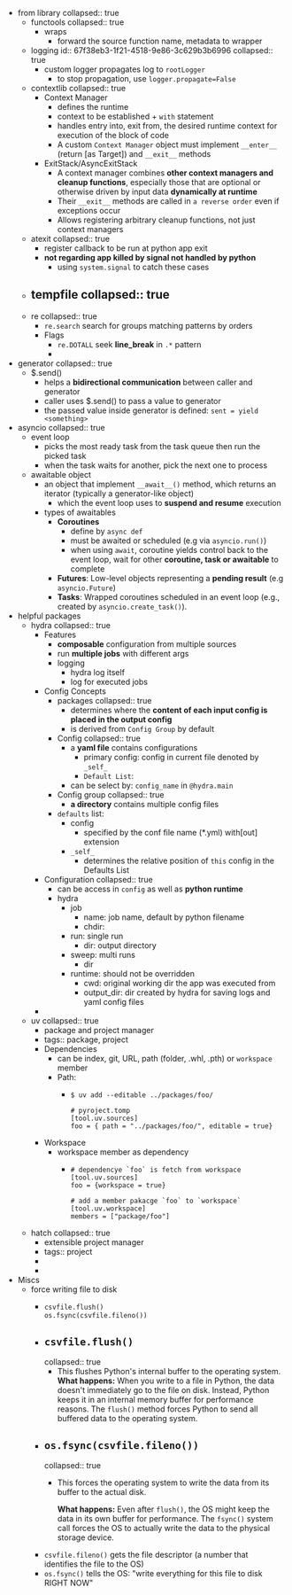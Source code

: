 - from library
  collapsed:: true
	- functools
	  collapsed:: true
		- wraps
			- forward the source function name, metadata to wrapper
	- logging
	  id:: 67f38eb3-1f21-4518-9e86-3c629b3b6996
	  collapsed:: true
		- custom logger propagates log to `rootLogger`
			- to stop propagation, use `logger.propagate=False`
	- contextlib
	  collapsed:: true
		- Context Manager
			- defines the runtime
			- context to be established + `with` statement
			- handles entry into, exit from, the desired runtime context for execution of the block of code
			- A custom `Context Manager` object must implement `__enter__` (return [as Target]) and `__exit__` methods
		- ExitStack/AsyncExitStack
			- A context manager combines **other context managers and cleanup functions**, especially those that are optional or otherwise driven by input data **dynamically at runtime**
			- Their `__exit__` methods are called in `a reverse order` even if exceptions occur
			- Allows registering arbitrary cleanup functions, not just context managers
	- atexit
	  collapsed:: true
		- register callback to be run at python app exit
		- **not regarding app killed by signal not handled by python**
			- using `system.signal` to catch these cases
	- tempfile
	  collapsed:: true
		-
	- re
	  collapsed:: true
		- `re.search` search for groups matching patterns by orders
		- Flags
			- `re.DOTALL` seek **line_break** in `.*` pattern
			-
- generator
  collapsed:: true
	- $.send()
		- helps a **bidirectional communication** between caller and generator
		- caller uses $.send() to pass a value to generator
		- the passed value inside generator is defined: `sent = yield <something>`
- asyncio
  collapsed:: true
	- event loop
		- picks the most ready task from the task queue then run the picked task
		- when the task waits for another, pick the next one to process
	- awaitable object
		- an object that implement `__await__()` method, which returns an iterator (typically a generator-like object)
			- which the event loop uses to **suspend and resume** execution
		- types of awaitables
			- **Coroutines**
				- define by `async def`
				- must be awaited or scheduled (e.g via `asyncio.run()`)
				- when using `await`, coroutine yields control back to the event loop, wait for other **coroutine, task or awaitable** to complete
			- **Futures**: Low-level objects representing a **pending result** (e.g `asyncio.Future`)
			- **Tasks**: Wrapped coroutines scheduled in an event loop (e.g., created by `asyncio.create_task()`).
- helpful packages
	- hydra
	  collapsed:: true
		- Features
			- **composable** configuration from multiple sources
			- run **multiple jobs** with different args
			- logging
				- hydra log itself
				- log for executed jobs
		- Config Concepts
			- packages
			  collapsed:: true
				- determines where the **content of each input config is placed in the output config**
				- is derived from `Config Group` by default
			- Config
			  collapsed:: true
				- a **yaml file** contains configurations
					- primary config: config in current file denoted by `_self_`
					- `Default List`:
				- can be select by: `config_name` in `@hydra.main`
			- Config group
			  collapsed:: true
				- **a directory** contains multiple config files
			- `defaults` list:
				- config
					- specified by the conf file name (*.yml) with[out] extension
				- `_self_`
					- determines the relative position of `this` config in the Defaults List
		- Configuration
		  collapsed:: true
			- can be access in `config` as well as **python runtime**
			- hydra
				- job
					- name: job name, default by python filename
					- chdir:
				- run: single run
					- dir: output directory
				- sweep: multi runs
					- dir
				- runtime: should not be overridden
					- cwd: original working dir the app was executed from
					- output_dir: dir created by hydra for saving logs and yaml config files
		-
	- uv
	  collapsed:: true
		- package and project manager
		- tags:: package, project
		- Dependencies
			- can be index, git, URL, path (folder, .whl, .pth) or `workspace` member
			- Path:
				- ```
				  $ uv add --editable ../packages/foo/
				  
				  # pyroject.tomp
				  [tool.uv.sources]
				  foo = { path = "../packages/foo/", editable = true}
				  ```
		- Workspace
			- workspace member as dependency
				- ```
				  # dependencye `foo` is fetch from workspace
				  [tool.uv.sources]
				  foo = {workspace = true}
				  
				  # add a member pakacge `foo` to `workspace`
				  [tool.uv.workspace]
				  members = ["package/foo"]
				  ```
	- hatch
	  collapsed:: true
		- extensible project manager
		- tags:: project
		-
		-
- Miscs
	- force writing file to disk
		- ```python
		  csvfile.flush()
		  os.fsync(csvfile.fileno())
		  ```
		- ## `csvfile.flush()`
		  collapsed:: true
			- This flushes Python's internal buffer to the operating system.
			  **What happens:** When you write to a file in Python, the data doesn't immediately go to the file on disk. Instead, Python keeps it in an internal memory buffer for performance reasons. The `flush()` method forces Python to send all buffered data to the operating system.
		- ## `os.fsync(csvfile.fileno())`
		  collapsed:: true
			- This forces the operating system to write the data from its buffer to the actual disk.
			  
			  **What happens:** Even after `flush()`, the OS might keep the data in its own buffer for performance. The `fsync()` system call forces the OS to actually write the data to the physical storage device.
		- `csvfile.fileno()` gets the file descriptor (a number that identifies the file to the OS)
		- `os.fsync()` tells the OS: "write everything for this file to disk RIGHT NOW"

